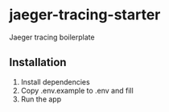 # jaeger-tracing-starter

Jaeger tracing boilerplate


## Installation

1. Install dependencies
2. Copy .env.example to .env and fill
3. Run the app
